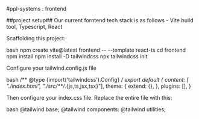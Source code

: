 #ppl-systems : frontend

##project setup##
Our current forntend tech stack is as follows - Vite build tool, Typescript, React

Scaffolding this project:

bash npm create vite@latest frontend -- --template react-ts cd frontend npm install npm install -D tailwindcss npx tailwindcss init 

Configure your tailwind.config.js file

bash /** @type {import('tailwindcss').Config} */ export default { content: [ "./index.html", "./src/**/*.{js,ts,jsx,tsx}"], theme: { extend: {}, }, plugins: [], } 

Then configure your index.css file. Replace the entire file with this:

bash @tailwind base; @tailwind components: @tailwind utilities; 

